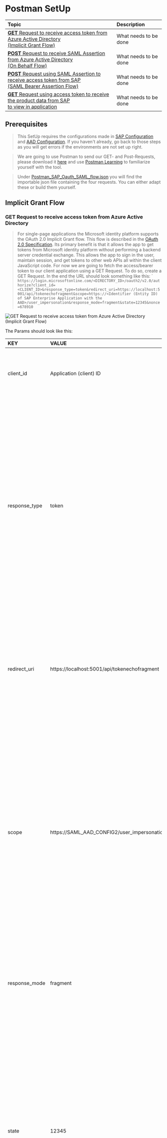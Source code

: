 # Postman SetUp

|Topic|Description|
|:-----------|:------------------|
|[**GET** Request to receive access token from Azure Active Directory <br>(Implicit Grant Flow)]()|What needs to be done|
|[**POST** Request to receive SAML Assertion from Azure Active Directory <br> (On Behalf Flow)]()|What needs to be done|
|[**POST** Request using SAML Assertion to receive access token from SAP <br>(SAML Bearer Assertion Flow)]()|What needs to be done|
|[**GET** Request using access token to receive the product data from SAP <br> to view in application]()|What needs to be done|

## Prerequisites

> This SetUp requires the configurations made in [SAP Configuration](././SAPConfiguration/README.md) and [AAD Configuration](././AzureActiveDirectoryConfiguration/README.md). If you haven't already, go back to those steps as you will get errors if the environments are not set up right.

> We are going to use Postman to send our GET- and Post-Requests, please download it [here](https://www.postman.com/downloads/) and use [Postman Learning](https://learning.postman.com/getting-started/) to familiarize yourself with the tool.

> Under [Postman_SAP_Oauth_SAML_flow.json]() you will find the importable json file containing the four requests. You can either adapt these or build them yourself.

## Implicit Grant Flow

### **GET** Request to receive access token from Azure Active Directory 

> For single-page applications the Microsoft identity platform supports the OAuth 2.0 Implicit Grant flow. This flow is described in the [OAuth 2.0 Specification](https://tools.ietf.org/html/rfc6749#section-4.2). Its primary benefit is that it allows the app to get tokens from Microsoft identity platform without performing a backend server credential exchange. This allows the app to sign in the user, maintain session, and get tokens to other web APIs all within the client JavaScript code.
> For now we are going to fetch the access/bearer token to our client application using a GET Request.
> To do so, create a GET Request. In the end the URL should look something like this: ´
```https://login.microsoftonline.com/<DIRECTORY_ID>/oauth2/v2.0/authorize?client_id=<CLIENT_ID>&response_type=token&redirect_uri=https://localhost:5001/api/tokenechofragment&scope=https://<Identifier (Entity ID) of SAP Enterprise Application with the AAD>/user_impersonation&response_mode=fragment&state=12345&nonce=678910```


![**GET** Request to receive access token from Azure Active Directory <br>(Implicit Grant Flow)](./img/GETRequesttokenAzureActiveDirectory.png)

The Params should look like this:

|KEY|VALUE|DESCRIPTION|
|:-----------|:------------------|:---------------------------|
|client_id|Application (client) ID|The Application (client) ID that the Azure portal - App registrations page assigned to your app.|
|response_type|token|It may include the response_type token. Using token here will allow your app to receive an access token immediately from the authorize endpoint without having to make a second request to the authorize endpoint. If you use the token response_type, the scope parameter must contain a scope indicating which resource to issue the token for (for example, user.read on Microsoft Graph).|
|redirect_uri|https://localhost:5001/api/tokenechofragment|The redirect_uri of your app, where authentication responses can be sent and received by your app. It must exactly match one of the redirect_uris you registered in the portal, except it must be url encoded.|
|scope|https://SAML_AAD_CONFIG2/user_impersonation|A space-separated list of scopes. For OpenID Connect (id_tokens), it must include the scope openid, which translates to the "Sign you in" permission in the consent UI. Optionally you may also want to include the email and profile scopes for gaining access to additional user data. You may also include other scopes in this request for requesting consent to various resources, if an access token is requested. API Permissions on Client App?|
|response_mode|fragment|Specifies the method that should be used to send the resulting token back to your app. Defaults to query for just an access token, but fragment if the request includes an id_token.|
|state|12345|A value included in the request that will also be returned in the token response. It can be a string of any content that you wish. A randomly generated unique value is typically used for preventing cross-site request forgery attacks. The state is also used to encode information about the user's state in the app before the authentication request occurred, such as the page or view they were on.|
|nonce|678910|A value included in the request, generated by the app, that will be included in the resulting id_token as a claim. The app can then verify this value to mitigate token replay attacks. The value is typically a randomized, unique string that can be used to identify the origin of the request. Only required when an id_token is requested.|


## On Behalf Of Flow

### **POST** Request to receive SAML Assertion from Azure Active Directory

> The OAuth 2.0 On-Behalf-Of flow (OBO) serves the use case where an application invokes a service/web API, which in turn needs to call another service/web API. The idea is to propagate the delegated user identity and permissions through the request chain. For the middle-tier service to make authenticated requests to the downstream service, it needs to secure an access token from the Microsoft identity platform, on behalf of the user.
> The user now has been authenticated using the Implicit Grant Flow. We got an access token for the Client application and are now exchanging it against an SAML assertion for the SAP application.

Create a POST request which should look something like this: 
```https://login.microsoftonline.com/TENANT_ID/oauth2/token```

![**POST** Request to receive SAML Assertion from Azure Active Directory <br> (On Behalf Flow) - Part 1](./img/POSTOnBehalfOfRequest.png)

![**POST** Request to receive SAML Assertion from Azure Active Directory <br> (On Behalf Flow) - Part 2](./img/POSTOnBehalfOfRequest2.png)

|KEY|VALUE|DESCRIPTION|
|:-----------|:------------------|:---------------------------|
|grant_type|urn:ietf:params:oauth:grant-type:jwt-bearer|The type of token request. For a request using a JWT, the value must be urn:ietf:params:oauth:grant-type:jwt-bearer.|
|assertion|jwt token|The value of the token used in the request. This token must have an audience of the app making this OBO request (the app denoted by the client-id field). In this case the access/bearer token we got from the Implicit Grant Flow.|
|client_id|application (client) ID|The application (client) ID that the Azure portal - App registrations page has assigned to your app. I am assuming the SAP App.|
|client_secret||The client secret that you generated for your app in the Azure portal - App registrations page.|
|resource|https://SAML_AAD_CONFIG2|A space separated list of scopes for the token request. For more information, see scopes. - Scope = Resource in Oauth1|
|requested_token_use|on_behalf_of|Specifies how the request should be processed. In the OBO flow, the value must be set to on_behalf_of.|
|requested_token_type|urn:ietf:params:oauth:token-type:saml2|An identifier, as described in Token Type Identifiers (OAuth 2.0 Token Exchange Section 3), for the type of the requested security token.<br>For example, a JWT can be requested with the identifier "urn:ietf:params:oauth:token-type:jwt".<br>If the requested type is unspecified, the issued token type is at the discretion of the Authorization Server and may be dictated by knowledge of the requirements of the service or resource indicated by the "resource" or "audience" parameter.|

### **POST** Request to exchange the SAML Assertion for the access token from OAuth Authorization Server of SAP

## ODATA REST Call

### **GET** Request using access token to receive the product data from SAP

![**GET** Request using access token to receive the product data from SAP ](./img/GETODATARequestSAP.png)

## Postman SetUp

> **Scenario: Frontend Application communicates via API to SAP NetWeaver**
> 1. Authenticate user (Jane Doe, jdoe@contoso.com) and get an *access token (issued by AAD)* <br> with the OAuth2 Implicit Flow​
> 2. Exchange the *AAD access token* with a *SAML 2.0 Assertion (issued by AAD)* <br> with the Oauth On Behalf Of Flow (Bearer SAML Assertion Flow)​ <br> but in this scenario token will be redirected from the client to the API. 
> 3. And the API akquires an *OAuth access token (issued by  OAuth Authorization Server of SAP*) for accessing the SAP Netweaver e.g SAP Odata Service by exchanging the SAML Assertion <br> with the SAML Bearer Assertion Flow​
> 4. Send a GET or POST to the SAP Netweaver e.g SAP Odata service with acquired *OAuth access token (issued by OAuth Authorization Server of SAP*) in the Authotization Header​

> **GET** Request to receive access token from Azure Active Directory (Implicit Grant Flow)

![**GET** Request to receive access token from Azure Active Directory (Implicit Grant Flow) ](./img/ImplicitGrantFlow_Postman.png)

> **POST** Request to receive SAML Assertion from Azure Active Directory <br> (On Behalf Flow)

![**POST** Request to receive SAML Assertion from Azure Active Directory (On Behalf Flow)](./img/OnBehalfOfFlow_Postman.png)

> **POST** Request using SAML Assertion to receive access token from SAP <br>(SAML Bearer Assertion Flow)

![**POST** Request using SAML Assertion to receive access token from SAP (SAML Bearer Assertion Flow)](./img/SAMLBearerAssertionFlow_Postman.png)

> **GET** Request using access token to receive the product data from SAP <br> to view in application

![**GET** Request using access token to receive the product data from SAP  to view in application](./img/ODATARequest_Postman.png)

|Topic|Description|
|:-----------|:------------------|
|[**GET** Request to receive access token from Azure Active Directory <br>(Implicit Grant Flow)]()|What needs to be done|
|[**POST** Request to receive SAML Assertion from Azure Active Directory <br> (On Behalf Flow)]()|What needs to be done|
|[**POST** Request using SAML Assertion to receive access token from SAP <br>(SAML Bearer Assertion Flow)]()|What needs to be done|
|[**GET** Request using access token to receive the product data from SAP <br> to view in application]()|What needs to be done|




 

## Done

> If everything works the challenge is solved! 